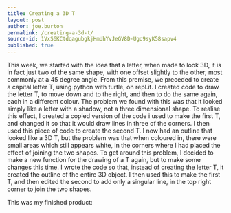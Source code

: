 ```yaml
---
title: Creating a 3D T
layout: post
author: joe.burton
permalink: /creating-a-3d-t/
source-id: 1VxS6KCtdqagubgkjHmUhYvJeGV8D-Ugo9syK58sapv4
published: true
---
```

This week, we started with the idea that a letter, when made to look 3D, it is in fact just two of the same shape, with one offset slightly to the other, most commonly at a 45 degree angle. From this premise, we preceded to create a capital letter T, using python with turtle, on repl.it. I created code to draw the letter T, to move down and to the right, and then to do the same again, each in a different colour. The problem we found with this was that it looked simply like a letter with a shadow, not a three dimensional shape. To realise this effect, I created a copied version of the code i used to make the first T, and changed it so that it would draw lines in three of the corners. I then used this piece of code to create the second T. I now had an outline that looked like a 3D T, but the problem was that when coloured in, there were small areas which still appears white, in the corners where I had placed the effect of joining the two shapes. To get around this problem, I decided to make a new function for the drawing of a T again, but to make some changes this time. I wrote the code so that, instead of creating the letter T, it created the outline of the entire 3D object. I then used this to make the first T, and then edited the second to add only a singular line, in the top right corner to join the two shapes.

This was my finished product:

